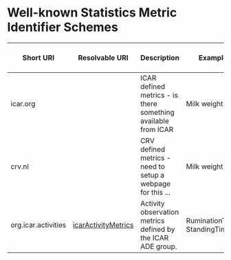 # Well-known Statistics Metric Identifier Schemes

| Short URI | Resolvable URI | Description | Example | Code list or format specification |
| --- | --- | --- | --- | --- |
| icar.org | | ICAR defined metrics - is there something available from ICAR | Milk weight | |
| crv.nl | | CRV defined metrics - need to setup a webpage for this ... | Milk weight | |
| org.icar.activities | [icarActivityMetrics](icarActivityMetrics.md) | Activity observation metrics defined by the ICAR ADE group. | RuminationTime, StandingTime | Values as specified in the linked markdown. |
